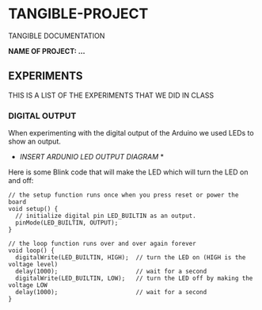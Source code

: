 # TANGIBLE-PROJECT
TANGIBLE DOCUMENTATION 

**NAME OF PROJECT: ...**

## **EXPERIMENTS**

THIS IS A LIST OF THE EXPERIMENTS THAT WE DID IN CLASS

### **DIGITAL OUTPUT**

When experimenting with the digital output of the Arduino we used LEDs to show an output.

* *INSERT ARDUNIO LED OUTPUT DIAGRAM* *

Here is some Blink code that will make the LED which will turn the LED on and off:

```
// the setup function runs once when you press reset or power the board
void setup() {
  // initialize digital pin LED_BUILTIN as an output.
  pinMode(LED_BUILTIN, OUTPUT);
}

// the loop function runs over and over again forever
void loop() {
  digitalWrite(LED_BUILTIN, HIGH);  // turn the LED on (HIGH is the voltage level)
  delay(1000);                      // wait for a second
  digitalWrite(LED_BUILTIN, LOW);   // turn the LED off by making the voltage LOW
  delay(1000);                      // wait for a second
}
```
